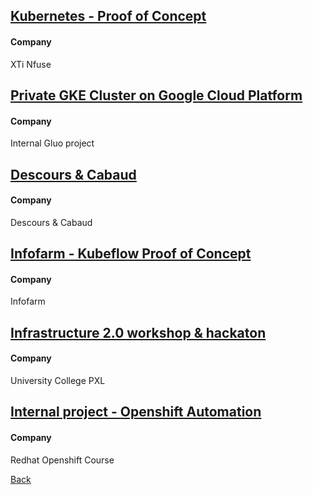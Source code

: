 ## [Kubernetes - Proof of Concept](projects/kubernetes-poc.md)

#### Company

XTi
Nfuse

## [Private GKE Cluster on Google Cloud Platform](projects/private-gke-poc.md)

#### Company

Internal Gluo project

## [Descours & Cabaud](projects/descours-cabaud.md)

#### Company

Descours & Cabaud

## [Infofarm - Kubeflow Proof of Concept](projects/infofarm-kubeflow-poc.md)

#### Company

Infofarm

## [Infrastructure 2.0 workshop & hackaton](projects/infra-workshop.md)

#### Company

University College PXL

## [Internal project - Openshift Automation](projects/openshift-automation.md)

#### Company

Redhat Openshift Course

[Back](../index.md)
